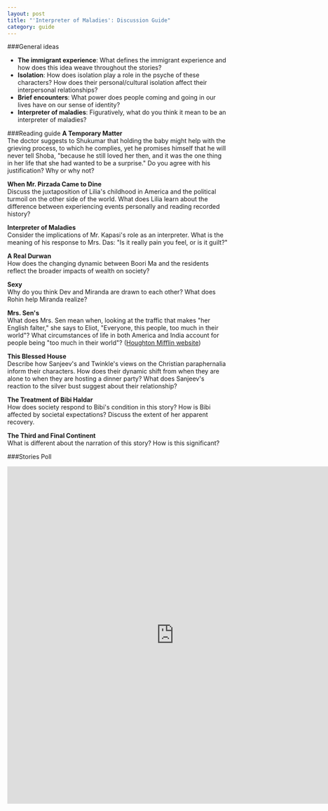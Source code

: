 ```yaml
---
layout: post
title: "'Interpreter of Maladies': Discussion Guide"
category: guide
---
```


###General ideas
* **The immigrant experience**: What defines the immigrant experience and how does this idea weave throughout the stories?
* **Isolation**: How does isolation play a role in the psyche of these characters? How does their personal/cultural isolation affect their interpersonal relationships?
* **Brief encounters**: What power does people coming and going in our lives have on our sense of identity?
* **Interpreter of maladies**: Figuratively, what do you think it mean to be an interpreter of maladies?

###Reading guide
**A Temporary Matter**  
The doctor suggests to Shukumar that holding the baby might help with the grieving process, to which he complies, yet he promises himself that he will never tell Shoba, "because he still loved her then, and it was the one thing in her life that she had wanted to be a surprise." Do you agree with his justification? Why or why not?

**When Mr. Pirzada Came to Dine**  
Discuss the juxtaposition of Lilia's childhood in America and the political turmoil on the other side of the world. What does Lilia learn about the difference between experiencing events personally and reading recorded history?

**Interpreter of Maladies**  
Consider the implications of Mr. Kapasi's role as an interpreter. What is the meaning of his response to Mrs. Das: "Is it really pain you feel, or is it guilt?"

**A Real Durwan**  
How does the changing dynamic between Boori Ma and the residents reflect the broader impacts of wealth on society?

**Sexy**  
Why do you think Dev and Miranda are drawn to each other? What does Rohin help Miranda realize?

**Mrs. Sen's**  
What does Mrs. Sen mean when, looking at the traffic that makes "her English falter," she says to Eliot, "Everyone, this people, too much in their world"?  What circumstances of life in both America and India account for people being "too much in their world"? (<a href="http://www.houghtonmifflinbooks.com/readers_guides/interpreter_maladies.shtml" target="_blank">Houghton Mifflin website</a>)

**This Blessed House**  
Describe how Sanjeev's and Twinkle's views on the Christian paraphernalia inform their characters. How does their dynamic shift from when they are alone to when they are hosting a dinner party?  What does Sanjeev's reaction to the silver bust suggest about their relationship?

**The Treatment of Bibi Haldar**  
How does society respond to Bibi's condition in this story?  How is Bibi affected by societal expectations? Discuss the extent of her apparent recovery.

**The Third and Final Continent**  
What is different about the narration of this story? How is this significant?

###Stories Poll
<iframe src="https://docs.google.com/forms/d/1UYrIA5PlJO4XK4o6alcDG_gI3KTdVaauPBeRRCRjvR0/viewform?embedded=true" width="760" height="770" frameborder="0" marginheight="0" marginwidth="0">Loading...</iframe>
